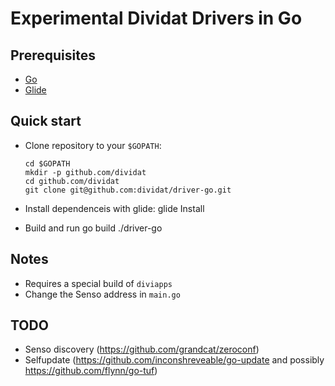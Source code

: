 # Experimental Dividat Drivers in Go

## Prerequisites

-   [Go](https://golang.org/)
-   [Glide](https://glide.sh/)

## Quick start

-   Clone repository to your `$GOPATH`:

        cd $GOPATH
        mkdir -p github.com/dividat
        cd github.com/dividat
        git clone git@github.com:dividat/driver-go.git

-   Install dependenceis with glide:
        glide Install

-   Build and run
        go build
        ./driver-go

## Notes

-   Requires a special build of `diviapps`
-   Change the Senso address in `main.go`

## TODO

-   Senso discovery (<https://github.com/grandcat/zeroconf>)
-   Selfupdate (<https://github.com/inconshreveable/go-update> and possibly <https://github.com/flynn/go-tuf>)

